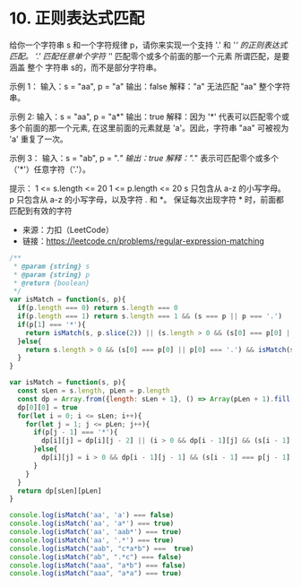 # 10. 正则表达式匹配

给你一个字符串 s 和一个字符规律 p，请你来实现一个支持 '.' 和 '*' 的正则表达式匹配。
'.' 匹配任意单个字符
'*' 匹配零个或多个前面的那一个元素
所谓匹配，是要涵盖 整个 字符串 s的，而不是部分字符串。

示例 1：
输入：s = "aa", p = "a"
输出：false
解释："a" 无法匹配 "aa" 整个字符串。

示例 2:
输入：s = "aa", p = "a*"
输出：true
解释：因为 '*' 代表可以匹配零个或多个前面的那一个元素, 在这里前面的元素就是 'a'。因此，字符串 "aa" 可被视为 'a' 重复了一次。

示例 3：
输入：s = "ab", p = ".*"
输出：true
解释：".*" 表示可匹配零个或多个（'*'）任意字符（'.'）。
 

提示：
1 <= s.length <= 20
1 <= p.length <= 20
s 只包含从 a-z 的小写字母。
p 只包含从 a-z 的小写字母，以及字符 . 和 *。
保证每次出现字符 * 时，前面都匹配到有效的字符

- 来源：力扣（LeetCode）  
- 链接：https://leetcode.cn/problems/regular-expression-matching

```javascript
/**
 * @param {string} s
 * @param {string} p
 * @return {boolean}
 */
var isMatch = function(s, p){
  if(p.length === 0) return s.length === 0
  if(p.length === 1) return s.length === 1 && (s === p || p === '.')
  if(p[1] === '*'){
    return isMatch(s, p.slice(2)) || (s.length > 0 && (s[0] === p[0] || p[0] === '.') && isMatch(s.slice(1), p))
  }else{
    return s.length > 0 && (s[0] === p[0] || p[0] === '.') && isMatch(s.slice(1), p.slice(1))
  }
}

var isMatch = function(s, p){
  const sLen = s.length, pLen = p.length
  const dp = Array.from({length: sLen + 1}, () => Array(pLen + 1).fill(false))
  dp[0][0] = true
  for(let i = 0; i <= sLen; i++){
    for(let j = 1; j <= pLen; j++){
      if(p[j - 1] === '*'){
        dp[i][j] = dp[i][j - 2] || (i > 0 && dp[i - 1][j] && (s[i - 1] === p[j - 2] || p[j - 2] === '.'))
      }else{
        dp[i][j] = i > 0 && dp[i - 1][j - 1] && (s[i - 1] === p[j - 1] || p[j - 1] === '.')
      }
    }
  }
  return dp[sLen][pLen]
}

console.log(isMatch('aa', 'a') === false)
console.log(isMatch('aa', 'a*') === true)
console.log(isMatch('aa', 'aab*') === true)
console.log(isMatch('aa', '.*') === true)
console.log(isMatch("aab", "c*a*b") ===  true)
console.log(isMatch("ab", ".*c") === false)
console.log(isMatch("aaa", "a*b") === false)
console.log(isMatch("aaa", "a*a") === true)
```
